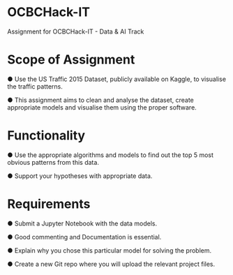 # OCBCHack-IT
Assignment for OCBCHack-IT - Data &amp; AI Track

# Scope of Assignment
● Use the US Traffic 2015 Dataset, publicly available on Kaggle, to visualise the traffic patterns.

● This assignment aims to clean and analyse the dataset, create appropriate models and visualise them using the proper software.

# Functionality
● Use the appropriate algorithms and models to find out the top 5 most obvious patterns from this data.

● Support your hypotheses with appropriate data.

# Requirements
● Submit a Jupyter Notebook with the data models.

● Good commenting and Documentation is essential.

● Explain why you chose this particular model for solving the problem.

● Create a new Git repo where you will upload the relevant project files.
